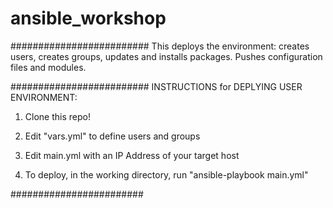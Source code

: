 # ansible_workshop

#########################
This deploys the environment: creates users, creates groups, updates and installs packages. Pushes configuration files and modules. 

#########################
INSTRUCTIONS for DEPLYING USER ENVIRONMENT:

1. Clone this repo!

2. Edit "vars.yml" to define users and groups

3. Edit main.yml with an IP Address of your target host 

3. To deploy, in the working directory, run "ansible-playbook main.yml"

########################

